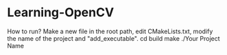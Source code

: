# Learning-OpenCV

How to run?
Make a new file in the root path, edit CMakeLists.txt, modify the name of the project and "add_executable".
cd build
make
./Your Project Name